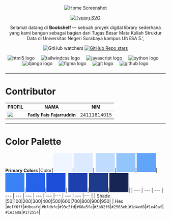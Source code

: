 

<p align="center">
  <img src="https://github.com/user-attachments/assets/5e73c16b-f248-4fa6-9579-231f72c89df1" width="500" alt="Home Screenshot">
</p>


<div align='center'>
<a href="https://git.io/typing-svg"><img src="https://readme-typing-svg.herokuapp.com?font=Fira+Code&weight=500&size=30&pause=1000&width=435&lines=Welcome+to+BookShelf!!!" alt="Typing SVG" /></a>
</div>

<p align='center'>  Selamat datang di
<strong>
   Bookshelf 
</strong>— sebuah proyek digital library sederhana yang kami bangun sebagai bagian dari Tugas Besar Mata Kuliah Struktur Data di Universitas Negeri Surabaya kampus UNESA 5.',
</p>

<p align='center'>
  <img alt="GitHub watchers" src="https://img.shields.io/github/watchers/VhemasP/web-perpus">
  <a href="#"><img alt="GitHub Repo stars" src="https://img.shields.io/github/stars/VhemasP/web-perpus" /></a>
</p>

<div align="center">
  <img src="https://cdn.jsdelivr.net/gh/devicons/devicon/icons/html5/html5-original.svg" height="40" alt="html5 logo"  />
  <img width="12" />
  <img src="https://cdn.simpleicons.org/tailwindcss/06B6D4" height="40" alt="tailwindcss logo"  />
  <img width="12" />
  <img src="https://cdn.jsdelivr.net/gh/devicons/devicon/icons/javascript/javascript-original.svg" height="40" alt="javascript logo"  />
  <img width="12" />
  <img src="https://skillicons.dev/icons?i=py" height="40" alt="python logo"  />
  <img width="12" />
  <img src="https://skillicons.dev/icons?i=django" height="40" alt="django logo"  />
  <img width="12" />
  <img src="https://skillicons.dev/icons?i=figma" height="40" alt="figma logo"  />
  <img width="12" />
  <img src="https://cdn.simpleicons.org/git/F05032" height="40" alt="git logo"  />
  <img width="12" />
  <img src="https://skillicons.dev/icons?i=github" height="40" alt="github logo"  />
</div>

###

---

# Contributor
|PROFIL |NAMA | NIM |
|-|-------|--------|
| [<img src="https://avatars.githubusercontent.com/u/178456352?v=4" width="50"/>](https://github.com/FaizNation) |**Fadly Fais Fajarruddin** | 24111814015 |


---

# Color Palette
<strong> Primary Colors </strong>
|Color|<img src="https://github.com/beeena4/elkoding/blob/main/color%20pallete/Rectangle%2079.png" width="60"/>|<img src="https://github.com/beeena4/elkoding/blob/main/color%20pallete/Rectangle%2080.png" width="60"/>| <img src="https://github.com/beeena4/elkoding/blob/main/color%20pallete/Rectangle%2081.png" width="60"/>|<img src="https://github.com/beeena4/elkoding/blob/main/color%20pallete/Rectangle%2082.png" width="60"/>|<img src="https://github.com/beeena4/elkoding/blob/main/color%20pallete/Rectangle%2083.png" width="60"/>|<img src="https://github.com/beeena4/elkoding/blob/main/color%20pallete/Rectangle%2084.png" width="60"/>|<img src="https://github.com/beeena4/elkoding/blob/main/color%20pallete/Rectangle%2085.png" width="60"/>|<img src="https://github.com/beeena4/elkoding/blob/main/color%20pallete/Rectangle%2086.png" width="60"/>| <img src="https://github.com/beeena4/elkoding/blob/main/color%20pallete/Rectangle%2087.png" width="60"/>|<img src="https://github.com/beeena4/elkoding/blob/main/color%20pallete/Rectangle%2088.png" width="60"/>|<img src="https://github.com/beeena4/elkoding/blob/main/color%20pallete/Rectangle%2077.png" width="60"/>|
| --- | --- | --- | --- | --- | --- | --- | --- |--- | --- | --- |--- |
| Shade |50|100|200|300|400|500|600|700|800|900|950|
| Hex |`#eff6ff`|`#dbeafe`|`#bfdbfe`|`#93c5fd`|`#60a5fa`|`#3b82f6`|`#2563eb`|`#1d4ed8`|`#1e40af`|`#1e3a8a`|`#172554`|


